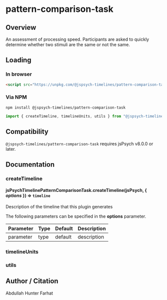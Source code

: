 # pattern-comparison-task

## Overview

An assessment of processing speed. Participants are asked to quickly determine whether two stimuli are the same or not the same.

## Loading

### In browser

```html
<script src="https://unpkg.com/@jspsych-timelines/pattern-comparison-task">
```

### Via NPM

```
npm install @jspsych-timelines/pattern-comparison-task
```

```js
import { createTimeline, timelineUnits, utils } from "@jspsych-timelines/pattern-comparison-task"
```

## Compatibility

`@jspsych-timelines/pattern-comparison-task` requires jsPsych v8.0.0 or later.

## Documentation

### createTimeline

#### jsPsychTimelinePatternComparisonTask.createTimeline(jsPsych, { *options* }) ⇒ <code>timeline</code>
Description of the timeline that this plugin generates

The following parameters can be specified in the **options** parameter.

| Parameter | Type | Default | Description |
|-----------|------|---------|-------------|
| parameter | type | default | description |


### timelineUnits


### utils

## Author / Citation

Abdullah Hunter Farhat